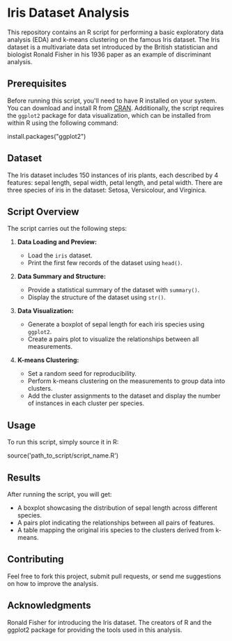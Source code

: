 # Iris Dataset Analysis

This repository contains an R script for performing a basic exploratory data analysis (EDA) and k-means clustering on the famous Iris dataset. The Iris dataset is a multivariate data set introduced by the British statistician and biologist Ronald Fisher in his 1936 paper as an example of discriminant analysis.

## Prerequisites

Before running this script, you'll need to have R installed on your system. You can download and install R from [CRAN](https://cran.r-project.org/). Additionally, the script requires the `ggplot2` package for data visualization, which can be installed from within R using the following command:


install.packages("ggplot2")

## Dataset
The Iris dataset includes 150 instances of iris plants, each described by 4 features: sepal length, sepal width, petal length, and petal width. There are three species of iris in the dataset: Setosa, Versicolour, and Virginica.

## Script Overview

The script carries out the following steps:

1. **Data Loading and Preview:**
   - Load the `iris` dataset.
   - Print the first few records of the dataset using `head()`.

2. **Data Summary and Structure:**
   - Provide a statistical summary of the dataset with `summary()`.
   - Display the structure of the dataset using `str()`.

3. **Data Visualization:**
   - Generate a boxplot of sepal length for each iris species using `ggplot2`.
   - Create a pairs plot to visualize the relationships between all measurements.

4. **K-means Clustering:**
   - Set a random seed for reproducibility.
   - Perform k-means clustering on the measurements to group data into clusters.
   - Add the cluster assignments to the dataset and display the number of instances in each cluster per species.

## Usage

To run this script, simply source it in R:


source('path_to_script/script_name.R')
## Results

After running the script, you will get:

- A boxplot showcasing the distribution of sepal length across different species.
- A pairs plot indicating the relationships between all pairs of features.
- A table mapping the original iris species to the clusters derived from k-means.

## Contributing

Feel free to fork this project, submit pull requests, or send me suggestions on how to improve the analysis.

## Acknowledgments
Ronald Fisher for introducing the Iris dataset.
The creators of R and the ggplot2 package for providing the tools used in this analysis.
